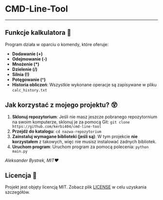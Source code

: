# CMD-Line-Tool



---

## Funkcje kalkulatora 🚀

Program działa w oparciu o komendy, które oferuje:

- **Dodawanie (+)**
- **Odejmowanie (-)**
- **Mnożenie (*)**
- **Dzielenie (/)**
- **Silnia (!)**
- **Potęgowanie (^)**
- **Historia obliczeń**: Wszystkie wykonane operacje są zapisywane w pliku `calc_history.txt`

## Jak korzystać z mojego projektu? 😲
1. **Sklonuj repozytorium**: Jeśli nie masz jeszcze pobranego repozytornium na swoim komputerze, sklonuj je za pomocą Git:
 ``git clone https://github.com/kerbi404/cmd-line-tool``
2. **Przejdź do katalogu**:
``cd nazwa-repozytorium``
3. **Zainstaluj wymagane biblioteki (jeśli są)**: W tym projekcie **nie korzystałem** z takowych, więc nie musisz instalować żadnych bibliotek.
4. **Uruchom program**: Uruchom program za pomocą polecenia:
``python main.py``


*Aleksander Bystrek, MIT❤*

## Licencja 📄

Projekt jest objęty licencją MIT. Zobacz plik [LICENSE](./LICENSE) w celu uzyskania szczegółów.
